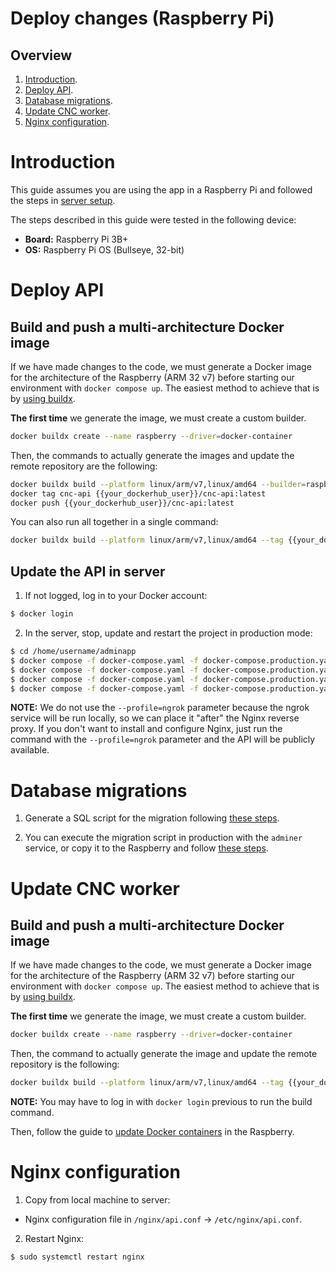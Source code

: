 # Deploy changes (Raspberry Pi)

## Overview

1. [Introduction](#introduction).
1. [Deploy API](#deploy-api).
1. [Database migrations](#database-migrations).
1. [Update CNC worker](#update-cnc-worker).
1. [Nginx configuration](#nginx-configuration).

# Introduction

This guide assumes you are using the app in a Raspberry Pi and followed the steps in [server setup](./server-setup.md).

The steps described in this guide were tested in the following device:
- **Board:** Raspberry Pi 3B+
- **OS:** Raspberry Pi OS (Bullseye, 32-bit)

# Deploy API

## Build and push a multi-architecture Docker image

If we have made changes to the code, we must generate a Docker image for the architecture of the Raspberry (ARM 32 v7) before starting our environment with `docker compose up`. The easiest method to achieve that is by [using buildx](https://docs.docker.com/build/building/multi-platform/#multiple-native-nodes).

**The first time** we generate the image, we must create a custom builder.

```bash
docker buildx create --name raspberry --driver=docker-container
```

Then, the commands to actually generate the images and update the remote repository are the following:

```bash
docker buildx build --platform linux/arm/v7,linux/amd64 --builder=raspberry --target production .
docker tag cnc-api {{your_dockerhub_user}}/cnc-api:latest
docker push {{your_dockerhub_user}}/cnc-api:latest
```

You can also run all together in a single command:

```bash
docker buildx build --platform linux/arm/v7,linux/amd64 --tag {{your_dockerhub_user}}/cnc-api:latest --builder=raspberry --target production --push .
```

## Update the API in server

1. If not logged, log in to your Docker account:
```bash
$ docker login
```

2. In the server, stop, update and restart the project in production mode:

```bash
$ cd /home/username/adminapp
$ docker compose -f docker-compose.yaml -f docker-compose.production.yaml stop
$ docker compose -f docker-compose.yaml -f docker-compose.production.yaml rm -f
$ docker compose -f docker-compose.yaml -f docker-compose.production.yaml pull
$ docker compose -f docker-compose.yaml -f docker-compose.production.yaml up -d
```

**NOTE:** We do not use the `--profile=ngrok` parameter because the ngrok service will be run locally, so we can place it "after" the Nginx reverse proxy. If you don't want to install and configure Nginx, just run the command with the `--profile=ngrok` parameter and the API will be publicly available.

# Database migrations

1. Generate a SQL script for the migration following [these steps](./db-management.md#generate-sql-from-migrations-development).

2. You can execute the migration script in production with the `adminer` service, or copy it to the Raspberry and follow [these steps](./db-management.md#execute-a-sql-script).

# Update CNC worker

## Build and push a multi-architecture Docker image

If we have made changes to the code, we must generate a Docker image for the architecture of the Raspberry (ARM 32 v7) before starting our environment with `docker compose up`. The easiest method to achieve that is by [using buildx](https://docs.docker.com/build/building/multi-platform/#multiple-native-nodes).

**The first time** we generate the image, we must create a custom builder.

```bash
docker buildx create --name raspberry --driver=docker-container
```

Then, the command to actually generate the image and update the remote repository is the following:

```bash
docker buildx build --platform linux/arm/v7,linux/amd64 --tag {{your_dockerhub_user}}/cnc-worker:latest --builder=raspberry --target production --file core/Dockerfile.worker --push core
```

**NOTE:** You may have to log in with `docker login` previous to run the build command.

Then, follow the guide to [update Docker containers](#update-the-api-in-server) in the Raspberry.

# Nginx configuration

1. Copy from local machine to server:

- Nginx configuration file in `/nginx/api.conf` -> `/etc/nginx/api.conf`.

2. Restart Nginx:

```bash
$ sudo systemctl restart nginx
```
